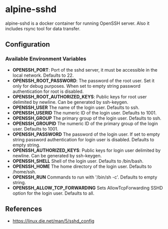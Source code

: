 # alpine-sshd
alpine-sshd is a docker container for running OpenSSH server. Also it includes rsync tool for data transfer.

## Configuration
### Available Environment Variables

 - **OPENSSH_PORT**: Port of the sshd server, it must be accessible in the local network. Defaults to 22.
 - **OPENSSH_ROOT_PASSWORD**: The password of the root user. Set it only for debug purposes. When set to empty string password authentication for root is disabled.
 - **OPENSSH_ROOT_AUTHORIZED_KEYS**: Public keys for root user delimited by newline. Can be generated by ssh-keygen.
 - **OPENSSH_USER** The name of the login user. Defaults to ssh.
 - **OPENSSH_USERID** The numeric ID of the login user. Defaults to 1001.
 - **OPENSSH_GROUP** The primary group of the login user. Defaults to ssh.
 - **OPENSSH_GROUPID** The numeric ID of the primary group of the login user. Defaults to 1001.
 - **OPENSSH_PASSWORD** The password of the login user. If set to empty string password authentication for login user is disabled. Defaults to empty string.
 - **OPENSSH_AUTHORIZED_KEYS**: Public keys for login user delimited by newline. Can be generated by ssh-keygen.
 - **OPENSSH_SHELL** Shell of the login user. Defaults to /bin/bash.
 - **OPENSSH_HOME** The home directory of the login user. Defaults to /home/ssh.
 - **OPENSSH_RUN** Commands to run with '/bin/sh -c'. Defaults to empty string.
 - **OPENSSH_ALLOW_TCP_FORWARDING** Sets AllowTcpForwarding SSHD option for the login user. Defaults to all.

## References

 * https://linux.die.net/man/5/sshd_config

